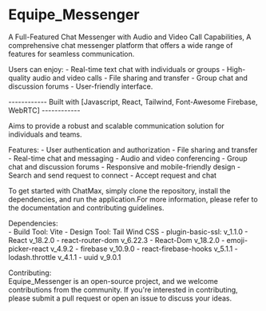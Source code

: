 # Equipe_Messenger
A Full-Featured Chat Messenger with Audio and Video Call Capabilities, A comprehensive chat messenger platform that offers a wide range of features for seamless communication. 

Users can enjoy: 
    - Real-time text chat with individuals or groups 
    - High-quality audio and video calls 
    - File sharing and transfer 
    - Group chat and discussion forums 
    - User-friendly interface.

------------ Built with [Javascript, React, Tailwind, Font-Awesome Firebase, WebRTC] ------------ 

Aims to provide a robust and scalable communication solution for individuals and teams. 

Features: 
    - User authentication and authorization 
    - File sharing and transfer  
    - Real-time chat and messaging 
    - Audio and video conferencing 
    - Group chat and discussion forums 
    - Responsive and mobile-friendly design 
    - Search and send request to connect
    - Accept request and chat

To get started with ChatMax, simply clone the repository, install the dependencies, and run the application.For more information, please refer to the documentation and contributing guidelines. 

Dependencies:  
    - Build Tool: Vite
    - Design Tool: Tail Wind CSS
    - plugin-basic-ssl: v_1.1.0
    - React v_18.2.0
    - react-router-dom v_6.22.3
    - React-Dom v_18.2.0
    - emoji-picker-react v_4.9.2
    - firebase v_10.9.0
    - react-firebase-hooks v_5.1.1
    - lodash.throttle v_4.1.1
    - uuid v_9.0.1

Contributing:  
    Equipe_Messenger is an open-source project, and we welcome contributions from the community. If you're interested in contributing, please submit a pull request or open an issue to discuss your ideas.